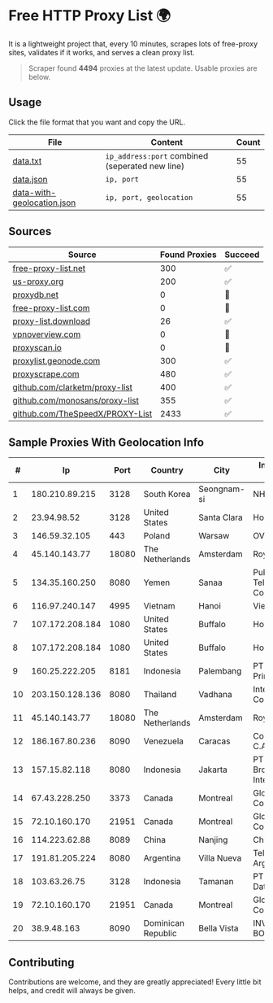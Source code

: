 
# Free HTTP Proxy List 🌍

It is a lightweight project that, every 10 minutes, scrapes lots of free-proxy sites, validates if it works, and serves a clean proxy list.


> Scraper found **4494** proxies at the latest update. Usable proxies are below.

## Usage

Click the file format that you want and copy the URL.


|File|Content|Count|
|----|-------|-----|
|[data.txt](https://raw.githubusercontent.com/themiralay/Proxy-List-World/master/data.txt)|`ip_address:port` combined (seperated new line)|55|
|[data.json](https://raw.githubusercontent.com/themiralay/Proxy-List-World/master/data.json)|`ip, port`|55|
|[data-with-geolocation.json](https://raw.githubusercontent.com/themiralay/Proxy-List-World/master/data-with-geolocation.json)|`ip, port, geolocation`|55|

## Sources

|Source|Found Proxies|Succeed|
|------|-------------|-------|
|[free-proxy-list.net](https://free-proxy-list.net)|300|✅|
|[us-proxy.org](https://www.us-proxy.org)|200|✅|
|[proxydb.net](http://proxydb.net)|0|🚫|
|[free-proxy-list.com](https://free-proxy-list.com/?page=&port=&type%5B%5D=http&type%5B%5D=https&up_time=0&search=Search)|0|🚫|
|[proxy-list.download](https://www.proxy-list.download/HTTP)|26|✅|
|[vpnoverview.com](https://vpnoverview.com/privacy/anonymous-browsing/free-proxy-servers)|0|🚫|
|[proxyscan.io](https://www.proxyscan.io)|0|🚫|
|[proxylist.geonode.com](https://proxylist.geonode.com/api/proxy-list?limit=300&page=1&sort_by=lastChecked&sort_type=desc&protocols=http,https)|300|✅|
|[proxyscrape.com](https://api.proxyscrape.com/v2/?request=displayproxies&protocol=http&timeout=10000&country=all&ssl=all&anonymity=all)|480|✅|
|[github.com/clarketm/proxy-list](https://raw.githubusercontent.com/clarketm/proxy-list/master/proxy-list-raw.txt)|400|✅|
|[github.com/monosans/proxy-list](https://raw.githubusercontent.com/monosans/proxy-list/main/proxies/http.txt)|355|✅|
|[github.com/TheSpeedX/PROXY-List](https://raw.githubusercontent.com/TheSpeedX/PROXY-List/master/http.txt)|2433|✅|


## Sample Proxies With Geolocation Info

|#|Ip|Port|Country|City|Internet Service Provider|
|-|--|----|-------|----|-------------------------|
|1|180.210.89.215|3128|South Korea|Seongnam-si|NHNCLOUD|
|2|23.94.98.52|3128|United States|Santa Clara|HostPapa|
|3|146.59.32.105|443|Poland|Warsaw|OVH SAS|
|4|45.140.143.77|18080|The Netherlands|Amsterdam|RoyaleHosting BV|
|5|134.35.160.250|8080|Yemen|Sanaa|Public Telecommunication Corporation|
|6|116.97.240.147|4995|Vietnam|Hanoi|Viettel Corporation|
|7|107.172.208.184|1080|United States|Buffalo|HostPapa|
|8|107.172.208.184|1080|United States|Buffalo|HostPapa|
|9|160.25.222.205|8181|Indonesia|Palembang|PT Telemedia Prima Nusantara|
|10|203.150.128.136|8080|Thailand|Vadhana|Internet Thailand Company Ltd|
|11|45.140.143.77|18080|The Netherlands|Amsterdam|RoyaleHosting BV|
|12|186.167.80.236|8090|Venezuela|Caracas|Corporacion Digitel C.A|
|13|157.15.82.118|8080|Indonesia|Jakarta|PT Delapan Broadband Intermedia|
|14|67.43.228.250|3373|Canada|Montreal|GloboTech Communications|
|15|72.10.160.170|21951|Canada|Montreal|GloboTech Communications|
|16|114.223.62.88|8089|China|Nanjing|Chinanet|
|17|191.81.205.224|8080|Argentina|Villa Nueva|Telefonica de Argentina|
|18|103.63.26.75|3128|Indonesia|Tamanan|PT Global Media Data Prima|
|19|72.10.160.170|21951|Canada|Montreal|GloboTech Communications|
|20|38.9.48.163|8090|Dominican Republic|Bella Vista|INVERSIONES BONAFER, SRL|



## Contributing

Contributions are welcome, and they are greatly appreciated! Every
little bit helps, and credit will always be given.

